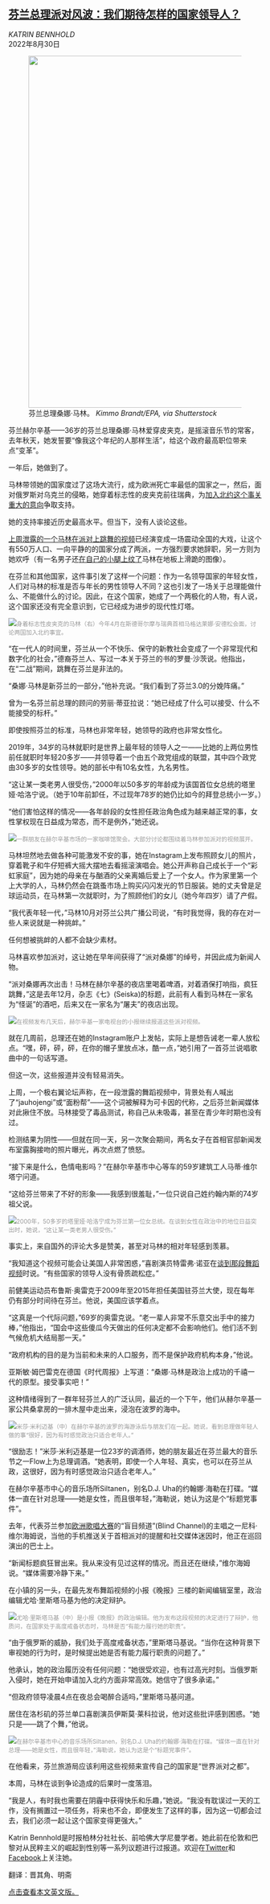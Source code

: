 <!--1661850423000-->
[芬兰总理派对风波：我们期待怎样的国家领导人？](https://cn.nytimes.com/world/20220830/sanna-marin-finland-pm-party/)
------

<address>KATRIN BENNHOLD</address><time pudate="2022-08-30 04:48:32" datetime="2022-08-30 04:48:32">2022年8月30日</time><figure><img src="https://images.weserv.nl/?url=static01.nyt.com/images/2022/08/27/world/27finland-pm-promo/merlin_211671324_e3f52463-ce89-4115-8023-2bc78720a9d4-master1050.jpg" width="1050" height="700"><figcaption>芬兰总理桑娜·马林。 <cite>Kimmo Brandt/EPA, via Shutterstock</cite></figcaption></figure><section><p>芬兰赫尔辛基——36岁的芬兰总理桑娜·马林爱穿皮夹克，是摇滚音乐节的常客，去年秋天，她发誓要“像我这个年纪的人那样生活”，给这个政府最高职位带来点“变革”。</p><p>一年后，她做到了。</p><p>马林带领她的国家度过了这场大流行，成为欧洲死亡率最低的国家之一，然后，面对俄罗斯对乌克兰的侵略，她穿着标志性的皮夹克前往瑞典，为<a href="https://www.nytimes.com/2022/05/19/us/politics/biden-finland-sweden-nato.html?searchResultPosition=28">加入北约这个事关重大的意向</a>争取支持。</p><p>她的支持率接近历史最高水平。但当下，没有人谈论这些。</p><p><a href="https://www.nytimes.com/2022/08/18/world/europe/finland-prime-minister-sanna-marin-parties.html?searchResultPosition=2" title="Link: https://www.nytimes.com/2022/08/18/world/europe/finland-prime-minister-sanna-marin-parties.html?searchResultPosition=2">上周泄露的一个马林在派对上跳舞的视频</a>已经演变成一场震动全国的大戏，让这个有550万人口、一向平静的的国家分成了两派，一方强烈要求她辞职，另一方则为她欢呼（有一名男子还<a rel="noopener noreferrer" target="_blank" href="https://www.is.fi/viihde/art-2000009016497.html" title="Link: https://www.is.fi/viihde/art-2000009016497.html">在自己的小腿上纹了</a>马林在地板上滑跪的图像）。</p><p>在芬兰和其他国家，这件事引发了这样一个问题：作为一名领导国家的年轻女性，人们对马林的标准是否与年长的男性领导人不同？这也引发了一场关于总理能做什么、不能做什么的讨论。因此，在这个国家，她成了一个两极化的人物，有人说，这个国家还没有完全意识到，它已经成为进步的现代性灯塔。</p><p><img src="https://images.weserv.nl/?url=static01.nyt.com/images/2022/08/28/world/28finland-pm-marin-sub/28finland-pm2-master1050.jpg"><small style="color: #999;">身着标志性皮夹克的马林（右）今年4月在斯德哥尔摩与瑞典首相马格达莱娜·安德松会面，讨论两国加入北约事宜。</small></p><p>“在一代人的时间里，芬兰从一个不快乐、保守的新教社会变成了一个非常现代和数字化的社会，”德裔芬兰人、写过一本关于芬兰的书的罗曼·沙茨说。他指出，在“二战”期间，跳舞在芬兰是非法的。</p><p>“桑娜·马林是新芬兰的一部分，”他补充说。“我们看到了芬兰3.0的分娩阵痛。”</p><p>曾为一名芬兰前总理的顾问的劳丽·蒂亚拉说：“她已经成了什么可以接受、什么不能接受的标杆。”</p><p>即使按照芬兰的标准，马林也非常年轻，她领导的政府也非常女性化。</p><p>2019年，34岁的马林就职时是世界上最年轻的领导人之一——比她的上两位男性前任就职时年轻20多岁——并领导着一个由五个政党组成的联盟，其中四个政党由30多岁的女性领导。她的部长中有10名女性，九名男性。</p><p>“这让某一类老男人很受伤，”2000年以50多岁的年龄成为该国首位女总统的塔里娅·哈洛宁说。（她于10年前卸任，不过现年78岁的她仍比如今的拜登总统小一岁。）</p><p>“他们害怕这样的情况——各年龄段的女性担任政治角色成为越来越正常的事，女性掌权现在日益成为常态，而不是例外，”她还说。</p><p><img src="https://images.weserv.nl/?url=static01.nyt.com/images/2022/08/26/world/28finland-pm3/00finland-pm-03-master1050.jpg"><small style="color: #999;">一群朋友在赫尔辛基市场的一家咖啡馆聚会。大部分讨论都围绕着马林参加派对的视频展开。</small></p><p>马林坦然地去做各种可能激发不安的事，她在Instagram上发布照顾女儿的照片，穿着靴子和牛仔短裤大摇大摆地去看摇滚演唱会。她公开声称自己成长于一个“彩虹家庭”，因为她的母亲在与酗酒的父亲离婚后爱上了一个女人。作为家里第一个上大学的人，马林仍然会在跳蚤市场上购买闪闪发光的节日服装。她的丈夫曾是足球运动员，在马林第一次就职时，为了照顾他们的女儿（她今年四岁）请了产假。</p><p>“我代表年轻一代，”马林10月对芬兰公共广播公司说，“有时我觉得，我的存在对一些人来说就是一种挑衅。”</p><p>任何想被挑衅的人都不会缺少素材。</p><p>马林喜欢参加派对，这让她在早年间获得了“派对桑娜”的绰号，并因此成为新闻人物。</p><p>“派对桑娜再次出击！马林在赫尔辛基的夜店里喝着啤酒，对着酒保打响指，疯狂跳舞，”这是去年12月，杂志《七》(Seiska)的标题，此前有人看到马林在一家名为“怪诞”的酒吧，后来又在一家名为“屠夫”的夜店出现。</p><p><img src="https://images.weserv.nl/?url=static01.nyt.com/images/2022/08/26/world/28finland-pm4/00finland-pm-04-master1050.jpg"><small style="color: #999;">在视频发布几天后，赫尔辛基一家电视台的小报继续报道这些派对视频。</small></p><p>就在几周前，总理还在她的Instagram账户上发帖，实际上是想告诫老一辈人放松点。“嘿，砰，砰，砰，在你的帽子里放点冰，酷一点，”她引用了一首芬兰说唱歌曲中的一句话写道。</p><p>但这一次，这些报道并没有轻易消失。</p><p>上周，一个极右翼论坛声称，在一段泄露的舞蹈视频中，背景处有人喊出了“jauhojengi”或“面粉帮”——这个词被解释为可卡因的代称，之后芬兰新闻媒体对此揪住不放。马林接受了毒品测试，称自己从未吸毒，甚至在青少年时期也没有过。</p><p>检测结果为阴性——但就在同一天，另一次聚会期间，两名女子在首相官邸新闻发布室露胸接吻的照片曝光，再次点燃了愤怒。</p><p>“接下来是什么，色情电影吗？”在赫尔辛基市中心等车的59岁建筑工人马蒂·维尔塔宁问道。</p><p>“这给芬兰带来了不好的形象——我感到很羞耻，”一位只说自己姓约翰内斯的74岁祖父说。</p><p><img src="https://images.weserv.nl/?url=static01.nyt.com/images/2022/08/26/world/28finland-pm5/merlin_211912032_c5633679-9353-417a-993b-fdd7aaf9308b-master1050.jpg"><small style="color: #999;">2000年，50多岁的塔里娅·哈洛宁成为芬兰第一位女总统。在谈到女性在政治中的地位日益突出时，她说，“这让某一类老男人很受伤。”</small></p><p>事实上，来自国外的评论大多是赞美，甚至对马林的相对年轻感到羡慕。</p><p>“我知道这个视频可能会让美国人非常困惑，”喜剧演员特雷弗·诺亚在<a rel="noopener noreferrer" target="_blank" href="https://twitter.com/TheDailyShow/status/1560734851594084353?ref_src=twsrc%5Etfw%7Ctwcamp%5Etweetembed%7Ctwterm%5E1560734851594084353%7Ctwgr%5Ef70c3515247c945fb328cd9a911955b23144c9e2%7Ctwcon%5Es1_&ref_url=https%3A%2F%2Fwww.euronews.com%2F2022%2F08%2F20%2Fanalysis-have-finland-partygate-videos-helped-or-hurt-sanna-marin">谈到那段舞蹈视频</a>时说。“有些国家的领导人没有骨质疏松症。”</p><p>前健美运动员布鲁斯·奥雷克于2009年至2015年担任美国驻芬兰大使，现在每年仍有部分时间待在芬兰。他说，美国应该学着点。</p><p>“这真是一个代际问题，”69岁的奥雷克说。“老一辈人非常不乐意交出手中的接力棒，”他指出，“国会中这些傻瓜今天做出的任何决定都不会影响他们。他们活不到气候危机大结局那一天。”</p><p>“政府机构的目的是为当前和未来的人口服务，而不是保护政府机构本身，”他说。</p><p>亚斯敏·姆巴雷克在德国《时代周报》上写道：“桑娜·马林是政治上成功的千禧一代的原型。接受事实吧！”</p><p>这种情绪得到了一群年轻芬兰人的广泛认同，最近的一个下午，他们从赫尔辛基一家公共桑拿房的一排木屋中走出来，浸泡在波罗的海中。</p><p><img src="https://images.weserv.nl/?url=static01.nyt.com/images/2022/08/26/world/28finland-pm6/00finland-pm-06-master1050.jpg"><small style="color: #999;">米莎·米利迈基（中）在赫尔辛基的波罗的海游泳后与朋友们在一起。她说，看到总理做年轻人做的事“很好，因为有时感觉政治只适合老年人。”</small></p><p>“很励志！”米莎·米利迈基是一位23岁的调酒师，她的朋友最近在芬兰最大的音乐节之一Flow上为总理调酒。“她表明，即使一个人年轻、真实，也可以在芬兰从政，这很好，因为有时感觉政治只适合老年人。”</p><p>在赫尔辛基市中心的音乐场所Siltanen，别名D.J. Uha的约翰娜·海勒在打碟。“媒体一直在针对总理——她是女性，而且很年轻，”海勒说，她认为这是个“标题党事件”。</p><p>去年，代表芬兰参加<a href="https://www.nytimes.com/2021/05/22/world/europe/2021-eurovision-grand-final-takeaways.html">欧洲歌唱大赛</a>的“盲目频道”(Blind Channel)的主唱之一尼科·维尔海姆说，当他的手机推送关于首相派对的提醒和社交媒体迷因时，他正在巡回演出的巴士上。</p><p>“新闻标题疯狂冒出来。我从来没有见过这样的情况。而且还在继续，”维尔海姆说。“媒体需要冷静下来。”</p><p>在小镇的另一头，在最先发布舞蹈视频的小报《晚报》三楼的新闻编辑室里，政治编辑尤哈·里斯塔马基为他的决定辩护。</p><p><img src="https://images.weserv.nl/?url=static01.nyt.com/images/2022/08/26/world/28finland-pm7/merlin_211911945_0b9f187c-6e01-470a-8623-669c21822871-master1050.jpg"><small style="color: #999;">尤哈·里斯塔马基（中）是小报《晚报》的政治编辑。他为发布这段视频的决定进行了辩护，他质问，在国家处于高度戒备状态时，马林是否“有能力履行她的职责”。</small></p><p>“由于俄罗斯的威胁，我们处于高度戒备状态，”里斯塔马基说。“当你在这种背景下审视她的行为时，是时候提出她是否有能力履行职责的问题了。”</p><p>他承认，她的政治履历没有任何问题：“她很受欢迎，也有过高光时刻。当俄罗斯入侵时，她在开始申请加入北约方面非常高效。她信守了很多承诺。”</p><p>“但政府领导凌晨4点在夜总会喝醉合适吗，”里斯塔马基问道。</p><p>居住在洛杉矶的芬兰单口喜剧演员伊斯莫·莱科拉说，他对这些批评感到困惑。“她只是——跳了个舞，”他说。</p><p><img src="https://images.weserv.nl/?url=static01.nyt.com/images/2022/08/26/world/28finland-pm8/00finland-pm-07-master1050.jpg"><small style="color: #999;">在赫尔辛基市中心的音乐场所Siltanen，别名D.J. Uha的约翰娜·海勒在打碟。“媒体一直在针对总理——她是女性，而且很年轻，”海勒说，她认为这是个“标题党事件”。</small></p><p>在他看来，芬兰旅游局应该利用这些视频来宣传自己的国家是“世界派对之都”。</p><p>本周，马林在谈到争论造成的后果时一度落泪。</p><p>“我是人，有时我也需要在阴霾中获得快乐和乐趣，”她说。“我没有耽误过一天的工作，没有搁置过一项任务，将来也不会，即便发生了这样的事，因为这一切都会过去，我们必须一起让这个国家变得更强大。”</p></section><footer><p>Katrin Bennhold是时报柏林分社社长、前哈佛大学尼曼学者。她此前在伦敦和巴黎对从民粹主义的崛起到性别等一系列议题进行过报道。欢迎在<a rel="nofollow" target="_blank" href="https://twitter.com/kbennhold">Twitter</a>和<a rel="nofollow" target="_blank" href="https://www.facebook.com/kbennhold">Facebook</a>上关注她。</p><p>翻译：晋其角、明斋</p><p><a rel="nofollow" target="_blank" href="https://www.nytimes.com/2022/08/27/world/europe/sanna-marin-finland-pm-party.html">点击查看本文英文版。</a></p></footer>
